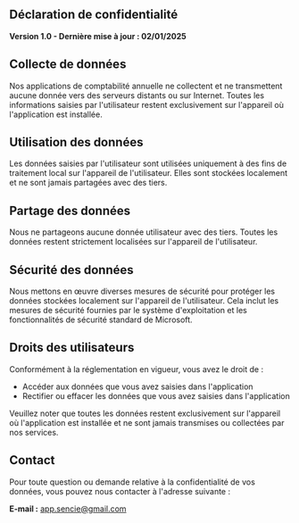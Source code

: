 ## **Déclaration de confidentialité**

**Version 1.0 - Dernière mise à jour : 02/01/2025**

## **Collecte de données**

Nos applications de comptabilité annuelle ne collectent et ne transmettent aucune donnée vers des serveurs distants ou sur Internet. Toutes les informations saisies par l'utilisateur restent exclusivement sur l'appareil où l'application est installée.

## **Utilisation des données**

Les données saisies par l'utilisateur sont utilisées uniquement à des fins de traitement local sur l'appareil de l'utilisateur. Elles sont stockées localement et ne sont jamais partagées avec des tiers.

## **Partage des données**

Nous ne partageons aucune donnée utilisateur avec des tiers. Toutes les données restent strictement localisées sur l'appareil de l'utilisateur.

## **Sécurité des données**

Nous mettons en œuvre diverses mesures de sécurité pour protéger les données stockées localement sur l'appareil de l'utilisateur. Cela inclut les mesures de sécurité fournies par le système d'exploitation et les fonctionnalités de sécurité standard de Microsoft.

## **Droits des utilisateurs**

Conformément à la réglementation en vigueur, vous avez le droit de : 
- Accéder aux données que vous avez saisies dans l'application
- Rectifier ou effacer les données que vous avez saisies dans l'application

Veuillez noter que toutes les données restent exclusivement sur l'appareil où l'application est installée et ne sont jamais transmises ou collectées par nos services.

## **Contact**

Pour toute question ou demande relative à la confidentialité de vos données, vous pouvez nous contacter à l'adresse suivante :

**E-mail :** app.sencie@gmail.com
